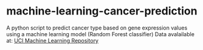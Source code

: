 # machine-learning-cancer-prediction
A python script to predict cancer type based on gene expression values using a machine learning model (Random Forest classifier)
Data avalailable at: [UCI Machine Learning Repository](https://archive.ics.uci.edu/dataset/401/gene+expression+cancer+rna+seq)
